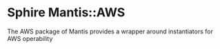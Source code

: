 # Sphire Mantis::AWS

The AWS package of Mantis provides a wrapper around instantiators for AWS operability